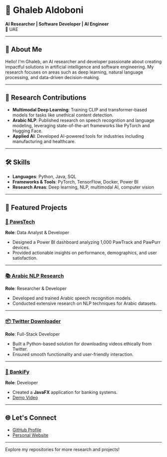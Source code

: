 # 🌟 Ghaleb Aldoboni  
**AI Researcher | Software Developer | AI Engineer**  
📍 UAE  

---

## 🚀 About Me  
Hello! I'm Ghaleb, an AI researcher and developer passionate about creating impactful solutions in artificial intelligence and software engineering. My research focuses on areas such as deep learning, natural language processing, and data-driven decision-making.  

---

## 🔬 Research Contributions  
- **Multimodal Deep Learning**: Training CLIP and transformer-based models for tasks like unethical content detection.  
- **Arabic NLP**: Published research on speech recognition and language modeling, leveraging state-of-the-art frameworks like PyTorch and Hugging Face.  
- **Applied AI**: Developed AI-powered tools for industries including manufacturing and healthcare.  

---

## 🛠 Skills  
- **Languages**: Python, Java, SQL  
- **Frameworks & Tools**: PyTorch, TensorFlow, Docker, Power BI  
- **Research Areas**: Deep learning, NLP, multimodal AI, computer vision  

---

## 📂 Featured Projects  

### [🐾 PawsTech](https://github.com/GhalebAldoboni/PawTech)  
**Role**: Data Analyst & Developer  
- Designed a Power BI dashboard analyzing 1,000 PawTrack and PawPurr devices.  
- Provided actionable insights on performance, demographics, and user satisfaction.  

---

### [📚 Arabic NLP Research](https://github.com/GhalebAldoboni/ArabicNLP)  
**Role**: Researcher & Developer  
- Developed and trained Arabic speech recognition models.  
- Conducted extensive research on NLP techniques for Arabic datasets.  

---

### [📦 Twitter Downloader](https://github.com/GhalebAldoboni/TwitterDownloader)  
**Role**: Full-Stack Developer  
- Built a Python-based solution for downloading videos ethically from Twitter.  
- Ensured smooth functionality and user-friendly interaction.  

---

### [🏦 BankiFy](https://github.com/GhalebAldoboni/BAnkFY)  
**Role**: Developer  
- Created a **JavaFX** application for banking systems.  
- [Demo Video](https://youtu.be/6KFmIJ3ilzY)  

---

## 🌐 Let's Connect  
- [GitHub Profile](https://github.com/GhalebAldoboni)  
- [Personal Website](https://www.ghaleb.cc)  

---

Explore my repositories for more research and projects!
